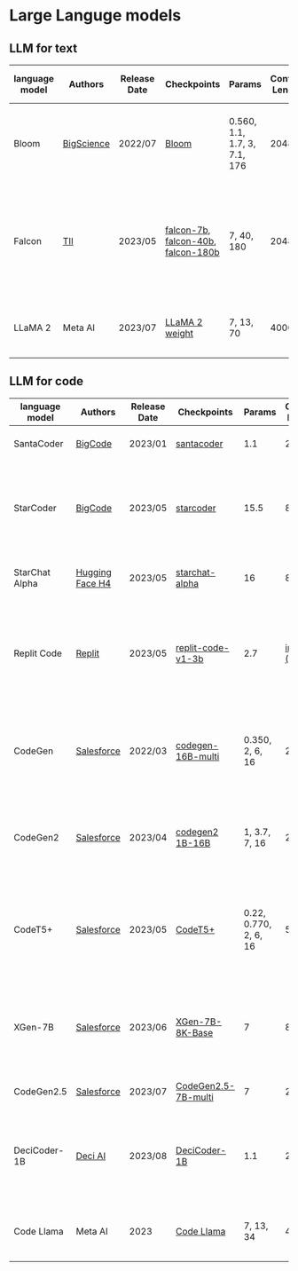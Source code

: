 # Large Languge models

## LLM for text

| language model | Authors | Release Date | Checkpoints | Params | Context Length | Nb tokens trained | Try it | Paper |
| --- | --- | --- | --- | --- | --- | --- | --- | --- |
| Bloom | [BigScience](https://bigscience.huggingface.co/) | 2022/07 | [Bloom](https://huggingface.co/docs/transformers/model_doc/bloom) | 0.560, 1.1, 1.7, 3, 7.1, 176  | 2048 | 350B | ? | [BLOOM: A 176B-Parameter Open-Access Multilingual Language Model](https://arxiv.org/abs/2211.05100) |
| Falcon| [TII](https://www.tii.ae/)  | 2023/05 | [falcon-7b](https://huggingface.co/tiiuae/falcon-7b), [falcon-40b](https://huggingface.co/tiiuae/falcon-40b), [falcon-180b](https://huggingface.co/tiiuae/falcon-180B)  | 7, 40, 180 | 2048 | 1500B-3500B | ? | [The RefinedWeb Dataset for Falcon LLM: Outperforming Curated Corpora with Web Data, and Web Data Only](https://arxiv.org/abs/2306.01116) |
| LLaMA 2| Meta AI  | 2023/07 | [LLaMA 2 weight](https://ai.meta.com/resources/models-and-libraries/llama-downloads/) | 7, 13, 70 | 4000 | 2000B | [HuggingChat](https://huggingface.co/blog/llama2#demo) | [ LLaMA: Open Foundation and Fine-Tuned Chat Models](https://ai.meta.com/research/publications/llama-2-open-foundation-and-fine-tuned-chat-models/) |

## LLM for code

| language model | Authors | Release Date | Checkpoints | Params | Context Length | Nb tokens trained | Try it | Paper |
| --- | --- | --- | --- | --- | --- | --- | --- | --- |
| SantaCoder | [BigCode](https://www.bigcode-project.org/) | 2023/01 | [santacoder](https://huggingface.co/bigcode/santacoder) | 1.1 | 2048 | 236B | [SantaCoder](https://github.com/slai-labs/get-beam/tree/main/examples/santacoder) | [SantaCoder: don't reach for the stars!](https://arxiv.org/abs/2301.03988)
| StarCoder | [BigCode](https://www.bigcode-project.org/) | 2023/05 | [starcoder](https://huggingface.co/bigcode/starcoder) | 15.5 | 8192 | 1000B | [StarCoder](https://huggingface.co/spaces/bigcode/bigcode-playground) | [StarCoder: A State-of-the-Art LLM for Code](https://huggingface.co/blog/starcoder), [StarCoder: May the source be with you!](https://drive.google.com/file/d/1cN-b9GnWtHzQRoE7M7gAEyivY0kl4BYs/view) |
| StarChat Alpha | [Hugging Face H4](https://huggingface.co/HuggingFaceH4) | 2023/05 | [starchat-alpha](https://huggingface.co/HuggingFaceH4/starchat-alpha) | 16 | 8192 | Finetuned from starcoderbase | [StarChat}(https://huggingface.co/spaces/HuggingFaceH4/starchat-playground) | [Creating a Coding Assistant with StarCoder](https://huggingface.co/blog/starchat-alpha) |
| Replit Code | [Replit](https://huggingface.co/replit) | 2023/05 | [replit-code-v1-3b](https://huggingface.co/replit/replit-code-v1-3b) | 2.7 | [infinity? (ALiBi)](https://huggingface.co/replit/replit-code-v1-3b#model-description) | 175B | [Replit-Code-v1-3B](https://github.com/slai-labs/get-beam/tree/main/examples/replit-code) | [Training a SOTA Code LLM in 1 week and Quantifying the Vibes — with Reza Shabani of Replit](https://www.latent.space/p/reza-shabani#details) |
| CodeGen | [Salesforce](https://huggingface.co/Salesforce) | 2022/03 | [codegen-16B-multi]([https://github.com/salesforce/CodeGen2](https://huggingface.co/Salesforce/codegen-16B-multi)) | 0.350, 2, 6, 16 | 2048 | --- | --- | [CodeGen: An Open Large Language Model for Code with Multi-Turn Program Synthesis]([https://arxiv.org/abs/2305.02309](https://arxiv.org/abs/2203.13474)) |
| CodeGen2 | [Salesforce](https://huggingface.co/Salesforce) | 2023/04 | [codegen2 1B-16B](https://github.com/salesforce/CodeGen2) | 1, 3.7, 7, 16 | 2048 | --- | --- | [CodeGen2: Lessons for Training LLMs on Programming and Natural Languages](https://arxiv.org/abs/2305.02309) |
| CodeT5+ | [Salesforce](https://huggingface.co/Salesforce) | 2023/05 | [CodeT5+](https://github.com/salesforce/CodeT5/tree/main/CodeT5+) | 0.22, 0.770, 2, 6, 16 | 512 | --- | [Codet5+-6B](https://github.com/slai-labs/get-beam/tree/main/examples/codeT5%2B) | [CodeT5+: Open Code Large Language Models for Code Understanding and Generation](https://arxiv.org/abs/2305.07922) |
| XGen-7B | [Salesforce](https://huggingface.co/Salesforce) | 2023/06 | [XGen-7B-8K-Base](https://huggingface.co/Salesforce/xgen-7b-8k-base) | 7 | 8192 | --- | --- | [Long Sequence Modeling with XGen: A 7B LLM Trained on 8K Input Sequence Length](https://blog.salesforceairesearch.com/xgen/) |
| CodeGen2.5 | [Salesforce](https://huggingface.co/Salesforce) | 2023/07 | [CodeGen2.5-7B-multi](https://huggingface.co/Salesforce/codegen25-7b-multi) | 7 | 2048 | --- | --- | [CodeGen2.5: Small, but mighty](https://blog.salesforceairesearch.com/codegen25/) |
| DeciCoder-1B | [Deci AI](https://huggingface.co/Deci) | 2023/08 | [DeciCoder-1B](https://huggingface.co/Deci/DeciCoder-1b#how-to-use) | 1.1 | 2048 | --- | [DeciCoder Demo](https://huggingface.co/spaces/Deci/DeciCoder-Demo) | [Introducing DeciCoder: The New Gold Standard in Efficient and Accurate Code Generation](https://deci.ai/blog/decicoder-efficient-and-accurate-code-generation-llm/) |
| Code Llama | Meta AI | 2023 | [Code Llama](https://huggingface.co/codellama) | 7, 13, 34 | 4096 | 500B | [HuggingChat](https://huggingface.co/blog/codellama) | [Code Llama: Open Foundation Models for Code](https://ai.meta.com/research/publications/code-llama-open-foundation-models-for-code/) |




